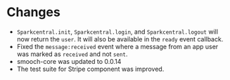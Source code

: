 # Changes
- `Sparkcentral.init`, `Sparkcentral.login`, and `Sparkcentral.logout` will now return the `user`. It will also be available in the `ready` event callback.
- Fixed the `message:received` event where a message from an app user was marked as `received` and not `sent`.
- smooch-core was updated to 0.0.14
- The test suite for Stripe component was improved.
